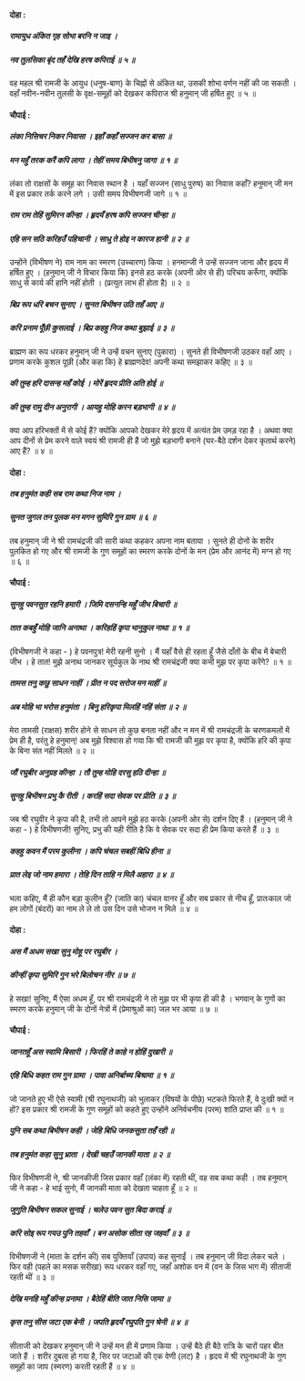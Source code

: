#### दोहा :

##### रामायुध अंकित गृह सोभा बरनि न जाइ ।
##### नव तुलसिका बृंद तहँ देखि हरष कपिराई ॥ ५ ॥

वह महल श्री रामजी के आयुध (धनुष-बाण) के चिह्नों से अंकित था, उसकी शोभा वर्णन नहीं की जा सकती । वहाँ नवीन-नवीन तुलसी के वृक्ष-समूहों को देखकर कपिराज श्री हनुमान् जी हर्षित हुए ॥ ५ ॥

#### चौपाई :

##### लंका निसिचर निकर निवासा । इहाँ कहाँ सज्जन कर बासा ॥
##### मन महुँ तरक करैं कपि लागा । तेहीं समय बिभीषनु जागा ॥ १ ॥

लंका तो राक्षसों के समूह का निवास स्थान है । यहाँ सज्जन (साधु पुरुष) का निवास कहाँ? हनुमान् जी मन में इस प्रकार तर्क करने लगे । उसी समय विभीषणजी जागे ॥ १ ॥

##### राम राम तेहिं सुमिरन कीन्हा । हृदयँ हरष कपि सज्जन चीन्हा ॥
##### एहि सन सठि करिहउँ पहिचानी । साधु ते होइ न कारज हानी ॥ २ ॥

उन्होंने (विभीषण ने) राम नाम का स्मरण (उच्चारण) किया । हनमान्जी ने उन्हें सज्जन जाना और हृदय में हर्षित हुए । (हनुमान् जी ने विचार किया कि) इनसे हठ करके (अपनी ओर से ही) परिचय करूँगा, क्योंकि साधु से कार्य की हानि नहीं होती । (प्रत्युत लाभ ही होता है) ॥ २ ॥

##### बिप्र रूप धरि बचन सुनाए । सुनत बिभीषन उठि तहँ आए ॥
##### करि प्रनाम पूँछी कुसलाई । बिप्र कहहु निज कथा बुझाई ॥ ३ ॥

ब्राह्मण का रूप धरकर हनुमान् जी ने उन्हें वचन सुनाए (पुकारा) । सुनते ही विभीषणजी उठकर वहाँ आए । प्रणाम करके कुशल पूछी (और कहा कि) हे ब्राह्मणदेव! अपनी कथा समझाकर कहिए ॥ ३ ॥

##### की तुम्ह हरि दासन्ह महँ कोई । मोरें हृदय प्रीति अति होई ॥
##### की तुम्ह रामु दीन अनुरागी । आयहु मोहि करन बड़भागी ॥ ४ ॥

क्या आप हरिभक्तों में से कोई हैं? क्योंकि आपको देखकर मेरे हृदय में अत्यंत प्रेम उमड़ रहा है । अथवा क्या आप दीनों से प्रेम करने वाले स्वयं श्री रामजी ही हैं जो मुझे बड़भागी बनाने (घर-बैठे दर्शन देकर कृतार्थ करने) आए हैं? ॥ ४ ॥

#### दोहा :

##### तब हनुमंत कही सब राम कथा निज नाम ।
##### सुनत जुगल तन पुलक मन मगन सुमिरि गुन ग्राम ॥ ६ ॥

तब हनुमान् जी ने श्री रामचंद्रजी की सारी कथा कहकर अपना नाम बताया । सुनते ही दोनों के शरीर पुलकित हो गए और श्री रामजी के गुण समूहों का स्मरण करके दोनों के मन (प्रेम और आनंद में) मग्न हो गए ॥ ६ ॥

#### चौपाई :

##### सुनहु पवनसुत रहनि हमारी । जिमि दसनन्हि महुँ जीभ बिचारी ॥
##### तात कबहुँ मोहि जानि अनाथा । करिहहिं कृपा भानुकुल नाथा ॥ १ ॥

(विभीषणजी ने कहा - ) हे पवनपुत्र! मेरी रहनी सुनो । मैं यहाँ वैसे ही रहता हूँ जैसे दाँतों के बीच में बेचारी जीभ । हे तात! मुझे अनाथ जानकर सूर्यकुल के नाथ श्री रामचंद्रजी क्या कभी मुझ पर कृपा करेंगे? ॥ १ ॥

##### तामस तनु कछु साधन नाहीं । प्रीत न पद सरोज मन माहीं ॥
##### अब मोहि भा भरोस हनुमंता । बिनु हरिकृपा मिलहिं नहिं संता ॥ २ ॥

मेरा तामसी (राक्षस) शरीर होने से साधन तो कुछ बनता नहीं और न मन में श्री रामचंद्रजी के चरणकमलों में प्रेम ही है, परंतु हे हनुमान्! अब मुझे विश्वास हो गया कि श्री रामजी की मुझ पर कृपा है, क्योंकि हरि की कृपा के बिना संत नहीं मिलते ॥ २ ॥

##### जौं रघुबीर अनुग्रह कीन्हा । तौ तुम्ह मोहि दरसु हठि दीन्हा ॥
##### सुनहु बिभीषन प्रभु कै रीती । करहिं सदा सेवक पर प्रीति ॥ ३ ॥

जब श्री रघुवीर ने कृपा की है, तभी तो आपने मुझे हठ करके (अपनी ओर से) दर्शन दिए हैं । (हनुमान् जी ने कहा - ) हे विभीषणजी! सुनिए, प्रभु की यही रीति है कि वे सेवक पर सदा ही प्रेम किया करते हैं ॥ ३ ॥

##### कहहु कवन मैं परम कुलीना । कपि चंचल सबहीं बिधि हीना ॥
##### प्रात लेइ जो नाम हमारा । तेहि दिन ताहि न मिलै अहारा ॥ ४ ॥

भला कहिए, मैं ही कौन बड़ा कुलीन हूँ? (जाति का) चंचल वानर हूँ और सब प्रकार से नीच हूँ, प्रातःकाल जो हम लोगों (बंदरों) का नाम ले ले तो उस दिन उसे भोजन न मिले ॥ ४ ॥

#### दोहा :

##### अस मैं अधम सखा सुनु मोहू पर रघुबीर ।
##### कीन्हीं कृपा सुमिरि गुन भरे बिलोचन नीर ॥ ७ ॥

हे सखा! सुनिए, मैं ऐसा अधम हूँ, पर श्री रामचंद्रजी ने तो मुझ पर भी कृपा ही की है । भगवान् के गुणों का स्मरण करके हनुमान् जी के दोनों नेत्रों में (प्रेमाश्रुओं का) जल भर आया ॥ ७ ॥

#### चौपाई :

##### जानतहूँ अस स्वामि बिसारी । फिरहिं ते काहे न होहिं दुखारी ॥
##### एहि बिधि कहत राम गुन ग्रामा । पावा अनिर्बाच्य बिश्रामा ॥ १ ॥

जो जानते हुए भी ऐसे स्वामी (श्री रघुनाथजी) को भुलाकर (विषयों के पीछे) भटकते फिरते हैं, वे दुःखी क्यों न हों? इस प्रकार श्री रामजी के गुण समूहों को कहते हुए उन्होंने अनिर्वचनीय (परम) शांति प्राप्त की ॥ १ ॥

##### पुनि सब कथा बिभीषन कही । जेहि बिधि जनकसुता तहँ रही ॥
##### तब हनुमंत कहा सुनु भ्राता । देखी चहउँ जानकी माता ॥ २ ॥

फिर विभीषणजी ने, श्री जानकीजी जिस प्रकार वहाँ (लंका में) रहती थीं, वह सब कथा कही । तब हनुमान् जी ने कहा - हे भाई सुनो, मैं जानकी माता को देखता चाहता हूँ ॥ २ ॥

##### जुगुति बिभीषन सकल सुनाई । चलेउ पवन सुत बिदा कराई ॥
##### करि सोइ रूप गयउ पुनि तहवाँ । बन असोक सीता रह जहवाँ ॥ ३ ॥

विभीषणजी ने (माता के दर्शन की) सब युक्तियाँ (उपाय) कह सुनाईं । तब हनुमान् जी विदा लेकर चले । फिर वही (पहले का मसक सरीखा) रूप धरकर वहाँ गए, जहाँ अशोक वन में (वन के जिस भाग में) सीताजी रहती थीं ॥ ३ ॥

##### देखि मनहि महुँ कीन्ह प्रनामा । बैठेहिं बीति जात निसि जामा ॥
##### कृस तनु सीस जटा एक बेनी । जपति हृदयँ रघुपति गुन श्रेनी ॥ ४ ॥

सीताजी को देखकर हनुमान् जी ने उन्हें मन ही में प्रणाम किया । उन्हें बैठे ही बैठे रात्रि के चारों पहर बीत जाते हैं । शरीर दुबला हो गया है, सिर पर जटाओं की एक वेणी (लट) है । हृदय में श्री रघुनाथजी के गुण समूहों का जाप (स्मरण) करती रहती हैं ॥ ४ ॥